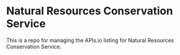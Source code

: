# Natural Resources Conservation Service
This is a repo for managing the APIs.io listing for Natural Resources Conservation Service.
